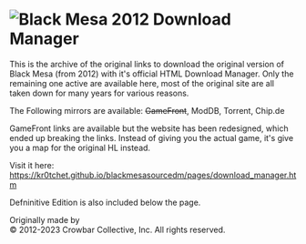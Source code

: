 # <img src="https://kr0tchet.github.io/blackmesasourcedm/pages/download_manager_files/dl-header.png" alt="Black Mesa 2012 Download Manager"> 
This is the archive of the original links to download the original version of Black Mesa (from 2012) with it's official HTML Download Manager.
Only the remaining one active are available here, most of the original site are all taken down for many years for various reasons.

The Following mirrors are available: <s>GameFront</s>, ModDB, Torrent, Chip.de

GameFront links are available but the website has been redesigned, which ended up breaking the links. Instead of giving you the actual game, it's give you a map for the original HL instead.

Visit it here:<br>
https://kr0tchet.github.io/blackmesasourcedm/pages/download_manager.htm

Defninitive Edition is also included below the page.

Originally made by<br>
© 2012-2023 Crowbar Collective, Inc. All rights reserved.
